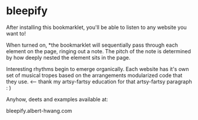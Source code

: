 bleepify
========


After installing this bookmarklet, you'll be able to listen to any website you want to!

When turned on, *the bookmarklet will sequentially pass through each element on the page, ringing out a note.  The pitch of the note is determined by how deeply nested the element sits in the page.

Interesting rhythms begin to emerge organically.  Each website has it's own set of musical tropes based on the arrangements modularized code that they use.  <-- thank my artsy-fartsy education for that artsy-fartsy paragraph : )

Anyhow, deets and examples available at:

bleepify.albert-hwang.com